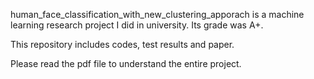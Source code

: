 human_face_classification_with_new_clustering_apporach is a machine learning research project I did in university.
Its grade was A+.

This repository includes codes, test results and paper.

Please read the pdf file to understand the entire project.
